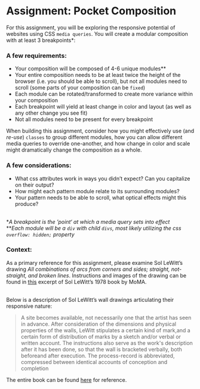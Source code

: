 # Assignment: Pocket Composition

For this assignment, you will be exploring the responsive potential of websites using CSS `media queries`. You will create a modular composition with at least 3 breakpoints\*:

### A few requirements: 
- Your composition will be composed of 4-6 unique modules**
- Your entire composition needs to be at least twice the height of the browser (i.e. you should be able to scroll), but not all modules need to scroll (some parts of your composition can be `fixed`)
- Each module can be rotated/transformed to create more variance within your composition
- Each breakpoint will yield at least change in color and layout (as well as any other change you see fit)
- Not all modules need to be present for every breakpoint

When building this assignment, consider how you might effectively use (and *re-use*) `classes` to group different modules, how you can allow different media queries to override one-another, and how change in color and scale might dramatically change the composition as a whole.

### A few considerations:
- What css attributes work in ways you didn&rsquo;t expect? Can you capitalize on their output?
- How might each pattern module relate to its surrounding modules?
- Your pattern needs to be able to scroll, what optical effects might this produce?

<br>\**A breakpoint is the &rsquo;point&lsquo; at which a media query sets into effect*
<br>\*\**Each module will be a `div` with child `divs`, most likely utilizing the css `overflow: hidden;` property*

### Context: 

As a primary reference for this assignment, please examine Sol LeWitt&rsquo;s drawing *All combinations of arcs from corners and sides; straight, not-straight, and broken lines*. Instructions and images of the drawing can be found in [this](/files/sol_lewitt_moma-1978-excerpt.pdf) excerpt of Sol LeWitt&rsquo;s 1978 book by MoMA. 

<br>Below is a description of Sol LeWitt&rsquo;s wall drawings articulating their responsive nature:

> A site becomes available, not necessarily one that the artist has seen in advance. After consideration of the dimensions and physical properties of the walls, LeWitt stipulates a certain kind of mark,and a certain form of distribution of marks by a sketch and/or verbal or written account. The instructions also serve as the work's description after it has been done, so that the wall is bracketed verbally, both beforeand after execution. The process-record is abbreviated, compressed between identical accounts of conception and completion

The entire book can be found [here](https://monoskop.org/images/a/a1/Sol_LeWitt_MoMA_1978.pdf) for reference.



